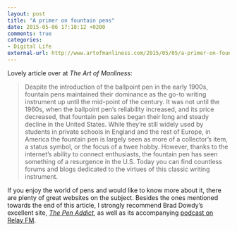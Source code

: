 ```yaml
---
layout: post
title: "A primer on fountain pens"
date: 2015-05-06 17:18:12 +0200
comments: true
categories: 
- Digital Life
external-url: http://www.artofmanliness.com/2015/05/05/a-primer-on-fountain-pens/
---
```


Lovely article over at _The Art of Manliness_:

> Despite the introduction of the ballpoint pen in the early 1900s, fountain pens maintained their dominance as the go-to writing instrument up until the mid-point of the century. It was not until the 1960s, when the ballpoint pen’s reliability increased, and its price decreased, that fountain pen sales began their long and steady decline in the United States. While they’re still widely used by students in private schools in England and the rest of Europe, in America the fountain pen is largely seen as more of a collector’s item, a status symbol, or the focus of a twee hobby. However, thanks to the internet’s ability to connect enthusiasts, the fountain pen has seen something of a resurgence in the U.S. Today you can find countless forums and blogs dedicated to the virtues of this classic writing instrument.

If you enjoy the world of pens and would like to know more about it, there are plenty of great websites on the subject. Besides the ones mentioned towards the end of this article, I strongly recommend Brad Dowdy’s excellent site, [_The Pen Addict_](http://www.penaddict.com), as well as its accompanying [podcast on Relay FM](http://www.relay.fm/penaddict).